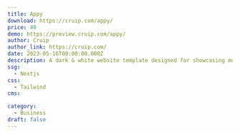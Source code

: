 ```yaml
---
title: Appy
download: https://cruip.com/appy/
price: 49
demo: https://preview.cruip.com/appy/
author: Cruip
author_link: https://cruip.com/
date: 2023-05-16T00:00:00.000Z
description: A dark & white website template designed for showcasing mobile apps.
ssg:
  - Nextjs
css:
  - Tailwind
cms:

category:
  - Business
draft: false
---
```

